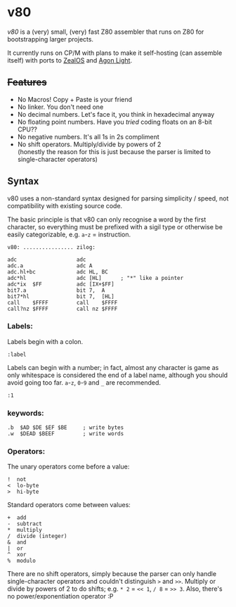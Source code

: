 # v80

_v80_ is a (very) small, (very) fast Z80 assembler that runs on Z80 for bootstrapping larger projects.

It currently runs on CP/M with plans to make it self-hosting (can assemble itself) with ports to [ZealOS] and [Agon Light].

[ZealOS]: https://github.com/Zeal-Operating-System/ZealOS
[Agon Light]: https://www.thebyteattic.com/p/agon.html

## ~~Features~~

- No Macros! Copy + Paste is your friend
- No linker. You don't need one
- No decimal numbers. Let's face it, you think in hexadecimal anyway
- No floating point numbers. Have you _tried_ coding floats on an 8-bit CPU??
- No negative numbers. It's all 1s in 2s compliment
- No shift operators. Multiply/divide by powers of 2  
  (honestly the reason for this is just because the parser is limited to single-character operators)

## Syntax

v80 uses a non-standard syntax designed for parsing simplicity / speed, not compatibility with existing source code.

The basic principle is that v80 can only recognise a word by the first character, so everything must be prefixed with a sigil type or otherwise be easily categorizable, e.g. `a`-`z` = instruction.

    v80: ................ zilog:

    adc                   adc
    adc.a                 adc A
    adc.hl+bc             adc HL, BC
    adc*hl                adc [HL]      ; "*" like a pointer
    adc*ix  $FF           adc [IX+$FF]
    bit7.a                bit 7,  A
    bit7*hl               bit 7,  [HL]
    call    $FFFF         call    $FFFF
    call?nz $FFFF         call nz $FFFF

### Labels:

Labels begin with a colon.

    :label

Labels can begin with a number; in fact, almost any character is game as only whitespace is considered the end of a label name, although you should avoid going too far. `a`-`z`, `0`-`9` and `_` are recommended.

    :1

### keywords:

    .b  $AD $DE $EF $BE     ; write bytes
    .w  $DEAD $BEEF         ; write words

### Operators:

The unary operators come before a value:

    !  not
    <  lo-byte
    >  hi-byte

Standard operators come between values:

    +  add
    -  subtract
    *  multiply
    /  divide (integer)
    &  and
    |  or
    ^  xor
    %  modulo

There are no shift operators, simply because the parser can only handle single-character operators and couldn't distinguish `>` and `>>`. Multiply or divide by powers of 2 to do shifts; e.g. `* 2` = `<< 1`, `/ 8` = `>> 3`. Also, there's no power/exponentiation operator :P